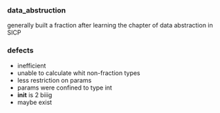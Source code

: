 ### data_abstruction
generally built a fraction after learning the chapter of data abstraction in SICP

### defects
+ inefficient
+ unable to calculate whit non-fraction types
+ less restriction on params
+ params were confined to type int
+ __init__ is 2 biiig
+ maybe exist
